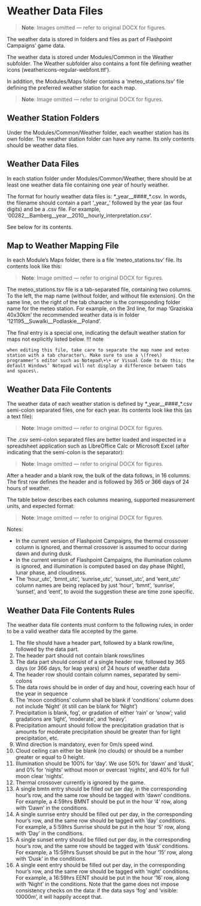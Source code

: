 # Weather Data Files

> **Note**: Images omitted — refer to original DOCX for figures.


The weather data is stored in folders and files as part of Flashpoint Campaigns’ game data\.

The weather data is stored under Modules/Common in the Weather subfolder\. The Weather subfolder also contains a font file defining weather icons \(weathericons\-regular\-webfont\.ttf’\)\.

In addition, the Modules/Maps folder contains a ‘meteo\_stations\.tsv’ file defining the preferred weather station for each map\.

> **Note**: Image omitted — refer to original DOCX for figures.



## Weather Station Folders

Under the Modules/Common/Weather folder, each weather station has its own folder\. The weather station folder can have any name\. Its only contents should be weather data files\. 

## Weather Data Files

In each station folder under Modules/Common/Weather, there should be at least one weather data file containing one year of hourly weather\.

The format for hourly weather data files is: \*\_year\_\_\#\#\#\#\_\*\.csv\. In words, the filename should contain a part ‘\_year\_’ followed by the year \(as four digits\) and be a \.csv file\. For example, ‘00282\_\_Bamberg\_\_year\_\_2010\_\_hourly\_interpretation\.csv’\.

See below for its contents\.

## Map to Weather Mapping File

In each Module’s Maps folder, there is a file ‘meteo\_stations\.tsv’ file\. Its contents look like this:

> **Note**: Image omitted — refer to original DOCX for figures.



The meteo\_stations\.tsv file is a tab\-separated file, containing two columns\. To the left, the map name \(without folder, and without file extension\)\. On the same line, on the right of the tab character is the corresponding folder name for the meteo station\. For example, on the 3rd line, for map ‘Graziskia 40x30km’ the recommended weather data is in folder ‘121195\_\_Suwalki\_\_Podlaskie\_\_Poland’\.

The final entry is a special one, indicating the default weather station for maps not explicitly listed below\.
!!! note

    when editing this file, take care to separate the map name and meteo station with a tab character\. Make sure to use a \(free\) programmer’s editor such as Notepad\+\+ or Visual Code to do this; the default Windows’ Notepad will not display a difference between tabs and spaces\.


## Weather Data File Contents

The weather data of each weather station is defined by \*\_year\_\_\#\#\#\#\_\*\.csv semi\-colon separated files, one for each year\. Its contents look like this \(as a text file\):

> **Note**: Image omitted — refer to original DOCX for figures.



The \.csv semi\-colon separated files are better loaded and inspected in a spreadsheet application such as LibreOffice Calc or Microsoft Excel \(after indicating that the semi\-colon is the separator\):

> **Note**: Image omitted — refer to original DOCX for figures.



After a header and a blank row, the bulk of the data follows, in 16 columns\. The first row defines the header and is followed by 365 or 366 days of 24 hours of weather\. 

The table below describes each columns meaning, supported measurement units, and expected format:

> **Note**: Image omitted — refer to original DOCX for figures.



Notes:

- In the current version of Flashpoint Campaigns, the thermal crossover column is ignored, and thermal crossover is assumed to occur during dawn and during dusk\.
- In the current version of Flashpoint Campaigns, the illumination column is ignored, and illumination is computed based on day phase \(Night\), lunar phase, and cloudiness\.
- The ‘hour\_utc’, ‘bmnt\_utc’, ‘sunrise\_utc’, ‘sunset\_utc’, and ‘eent\_utc’ column names are being replaced by just ‘hour’, ‘bmnt’, ‘sunrise’, ‘sunset’, and ‘eent’, to avoid the suggestion these are time zone specific\.

## Weather Data File Contents Rules

The weather data file contents must conform to the following rules, in order to be a valid weather data file accepted by the game\.

1. The file should have a header part, followed by a blank row/line, followed by the data part\.
2. The header part should not contain blank rows/lines
3. The data part should consist of a single header row, followed by 365 days \(or 366 days, for leap years\) of 24 hours of weather data
4. The header row should contain column names, separated by semi\-colons
5. The data rows should be in order of day and hour, covering each hour of the year in sequence
6. The ‘moon conditions’ column shall be blank if ‘conditions’ column does not include ‘Night’ \(it still can be blank for ‘Night’\)
7. Precipitation is blank, fog’, or gradation of either ‘rain’ or ‘snow’; valid gradations are ‘light’, ‘moderate’, and ‘heavy’\.
8. Precipitation amount should follow the precipitation gradation that is amounts for moderate precipitation should be greater than for light precipitation, etc\.
9. Wind direction is mandatory, even for 0m/s speed wind\.
10. Cloud ceiling can either be blank \(no clouds\) or should be a number greater or equal to 0 height\. 
11. Illumination should be 100% for ‘day’\. We use 50% for ‘dawn’ and ‘dusk’, and 0% for ‘nights’ without moon or overcast ‘nights’, and 40% for full moon clear ‘nights’\. 
12. Thermal crossover currently is ignored by the game\.
13. A single bmtn entry should be filled out per day, in the corresponding hour’s row, and the same row should be tagged with ‘dawn’ conditions\. For example, a 4:59hrs BMNT should be put in the hour ‘4’ row, along with ‘Dawn’ in the conditions\.
14. A single sunrise entry should be filled out per day, in the corresponding hour’s row, and the same row should be tagged with ‘day’ conditions\. For example, a 5:59hrs Sunrise should be put in the hour ‘5’ row, along with ‘Day’ in the conditions\.
15. A single sunset entry should be filled out per day, in the corresponding hour’s row, and the same row should be tagged with ‘dusk’ conditions\. For example, a 15:59hrs Sunset should be put in the hour ‘15’ row, along with ‘Dusk’ in the conditions\.
16. A single eent entry should be filled out per day, in the corresponding hour’s row, and the same row should be tagged with ‘night’ conditions\. For example, a 16:59hrs EENT should be put in the hour ‘16’ row, along with ‘Night’ in the conditions\.
Note that the game does not impose consistency checks on the data: if the data says ‘fog’ and ‘visible: 10000m’, it will happily accept that\.

